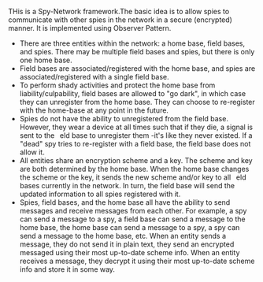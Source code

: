 THis is a Spy-Network framework.The basic idea is to allow spies to communicate with 
other spies in the network in a secure (encrypted) manner. It is implemented using Observer Pattern.

- There are three entities within the network: a home base, field bases, and spies. There may
be multiple field bases and spies, but there is only one home base.
- Field bases are associated/registered with the home base, and spies are associated/registered 
with a single field base.
- To perform shady activities and protect the home base from liability/culpability, field bases
are allowed to "go dark", in which case they can unregister from the home base. They can
choose to re-register with the home-base at any point in the future.
- Spies do not have the ability to unregistered from the field base. However, they wear a device
at all times such that if they die, a signal is sent to the  eld base to unregister them -it's like
they never existed. If a "dead" spy tries to re-register with a field base, the field base does not
allow it.
- All entities share an encryption scheme and a key. The scheme and key are both determined by
the home base. When the home base changes the scheme or the key, it sends the new scheme
and/or key to all  eld bases currently in the network. In turn, the field base will send the
updated information to all spies registered with it.
- Spies, field bases, and the home base all have the ability to send messages and receive messages
from each other. For example, a spy can send a message to a spy, a field base can send a message
to the home base, the home base can send a message to a spy, a spy can send a message to
the home base, etc. When an entity sends a message, they do not send it in plain text, they
send an encrypted messaged using their most up-to-date scheme info. When an entity receives
a message, they decrypt it using their most up-to-date scheme info and store it in some way.
